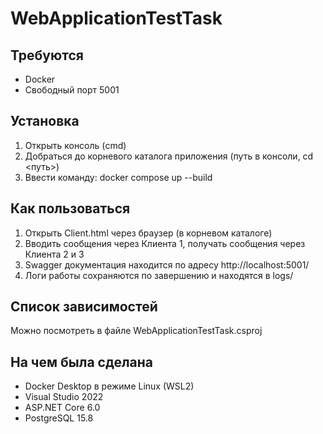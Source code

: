 # WebApplicationTestTask

## Требуются
- Docker
- Свободный порт 5001

## Установка

1. Открыть консоль (cmd)
2. Добраться до корневого каталога приложения (путь в консоли, cd <путь>)
3. Ввести команду: docker compose up --build

## Как пользоваться

1. Открыть Client.html через браузер (в корневом каталоге)
2. Вводить сообщения через Клиента 1, получать сообщения через Клиента 2 и 3
3. Swagger документация находится по адресу http://localhost:5001/
4. Логи работы сохраняются по завершению и находятся в logs/

## Список зависимостей
Можно посмотреть в файле WebApplicationTestTask.csproj

## На чем была сделана
- Docker Desktop в режиме Linux (WSL2)
- Visual Studio 2022
- ASP.NET Core 6.0
- PostgreSQL 15.8